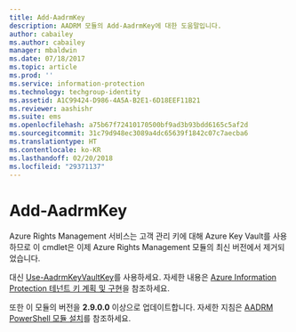 ```yaml
---
title: Add-AadrmKey
description: AADRM 모듈의 Add-AadrmKey에 대한 도움말입니다.
author: cabailey
ms.author: cabailey
manager: mbaldwin
ms.date: 07/18/2017
ms.topic: article
ms.prod: ''
ms.service: information-protection
ms.technology: techgroup-identity
ms.assetid: A1C99424-D986-4A5A-B2E1-6D18EEF11B21
ms.reviewer: aashishr
ms.suite: ems
ms.openlocfilehash: a75b67f72410170500bf9ad3b93bdd6165c5af2d
ms.sourcegitcommit: 31c79d948ec3089a4dc65639f1842c07c7aecba6
ms.translationtype: HT
ms.contentlocale: ko-KR
ms.lasthandoff: 02/20/2018
ms.locfileid: "29371137"
---
```

# <a name="add-aadrmkey"></a>Add-AadrmKey

Azure Rights Management 서비스는 고객 관리 키에 대해 Azure Key Vault를 사용하므로 이 cmdlet은 이제 Azure Rights Management 모듈의 최신 버전에서 제거되었습니다.

대신 [Use-AadrmKeyVaultKey](/powershell/module/aadrm/use-aadrmkeyvaultkey)를 사용하세요. 자세한 내용은 [Azure Information Protection 테넌트 키 계획 및 구현](../plan-design/plan-implement-tenant-key.md)을 참조하세요.

또한 이 모듈의 버전을 **2.9.0.0** 이상으로 업데이트합니다. 자세한 지침은 [AADRM PowerShell 모듈 설치](install-powershell.md)를 참조하세요.

